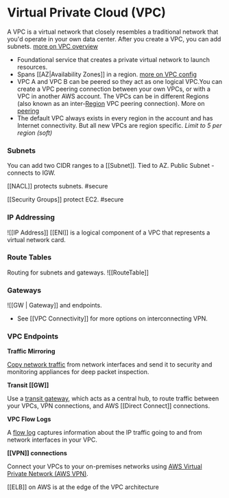# Virtual Private Cloud (VPC)

A VPC is a virtual network that closely resembles a traditional network that you'd operate in your own data center. After you create a VPC, you can add subnets. [more on VPC overview](https://docs.aws.amazon.com/vpc/latest/userguide/what-is-amazon-vpc.html)

* Foundational service that creates a private virtual network to launch resources.
* Spans [[AZ|Availability Zones]] in a region. [more on VPC config](https://docs.aws.amazon.com/vpc/latest/userguide/configure-your-vpc.html)
* VPC A and VPC B can be peered so they act as one logical VPC.You can create a VPC peering connection between your own VPCs, or with a VPC in another AWS account. The VPCs can be in different Regions (also known as an inter-[Region](Region.md) VPC peering connection). More on [peering](https://docs.aws.amazon.com/vpc/latest/peering/what-is-vpc-peering.html) 
* The default VPC always exists in every region in the account and has Internet connectivity. But all new VPCs are region specific. _Limit to 5 per region (soft)_


### Subnets

You can add two CIDR ranges to a [[Subnet]]. Tied to AZ. Public Subnet - connects to IGW.

[[NACL]] protects subnets. #secure 

[[Security Groups]] protect EC2. #secure

### IP Addressing

![[IP Address]]
[[ENI]] is a logical component of a VPC that represents a virtual network card.

### Route Tables
Routing for subnets and gateways.
![[RouteTable]]

### Gateways

![[GW | Gateway]] and endpoints.

- See [[VPC Connectivity]] for more options on interconnecting VPN.

### VPC Endpoints

**Traffic Mirroring**

[Copy network traffic](https://docs.aws.amazon.com/vpc/latest/mirroring/) from network interfaces and send it to security and monitoring appliances for deep packet inspection.

**Transit [[GW]]**

Use a [transit gateway](https://docs.aws.amazon.com/vpc/latest/userguide/extend-tgw.html), which acts as a central hub, to route traffic between your VPCs, VPN connections, and AWS [[Direct Connect]] connections.

**VPC Flow Logs**

A [flow log](https://docs.aws.amazon.com/vpc/latest/userguide/flow-logs.html) captures information about the IP traffic going to and from network interfaces in your VPC.

**[[VPN]] connections**

Connect your VPCs to your on-premises networks using [AWS Virtual Private Network (AWS VPN)](https://docs.aws.amazon.com/vpc/latest/userguide/vpn-connections.html).



[[ELB]] on AWS is at the edge of the VPC architecture